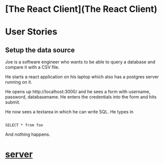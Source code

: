 # 
# [The React Client](The React Client)

# User Stories

## Setup the data source

Joe is a software engineer who wants to be able to query a database and compare
it with a CSV file. 

He starts a react application on his laptop which also has a
postgres server running on it. 

He opens up http://localhost:3000/ and he sees a
form with username, password, databasename. He enters the credentials into the
form and hits submit.

He now sees a textarea in which he can write SQL. He types in 

```

SELECT * from foo

```
And nothing happens.


# [server](server)

